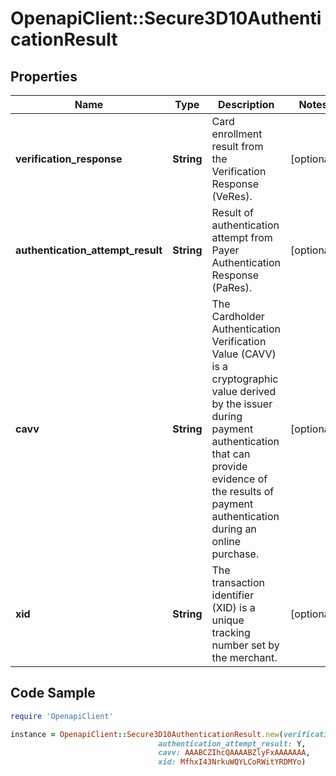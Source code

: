 # OpenapiClient::Secure3D10AuthenticationResult

## Properties

Name | Type | Description | Notes
------------ | ------------- | ------------- | -------------
**verification_response** | **String** | Card enrollment result from the Verification Response (VeRes). | [optional] 
**authentication_attempt_result** | **String** | Result of authentication attempt from Payer Authentication Response (PaRes). | [optional] 
**cavv** | **String** | The Cardholder Authentication Verification Value (CAVV) is a cryptographic value derived by the issuer during payment authentication that can provide evidence of the results of payment authentication during an online purchase. | [optional] 
**xid** | **String** | The transaction identifier (XID) is a unique tracking number set by the merchant. | [optional] 

## Code Sample

```ruby
require 'OpenapiClient'

instance = OpenapiClient::Secure3D10AuthenticationResult.new(verification_response: N,
                                 authentication_attempt_result: Y,
                                 cavv: AAABCZIhcQAAAABZlyFxAAAAAAA,
                                 xid: MfhxI43NrkuWQYLCoRWitYRDMYo)
```


